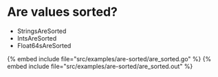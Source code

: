 # Are values sorted?

* StringsAreSorted
* IntsAreSorted
* Float64sAreSorted

{% embed include file="src/examples/are-sorted/are_sorted.go" %}
{% embed include file="src/examples/are-sorted/are_sorted.out" %}



